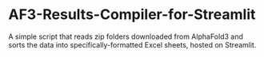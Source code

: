 # AF3-Results-Compiler-for-Streamlit
A simple script that reads zip folders downloaded from AlphaFold3 and sorts the data into specifically-formatted Excel sheets, hosted on Streamlit. 
